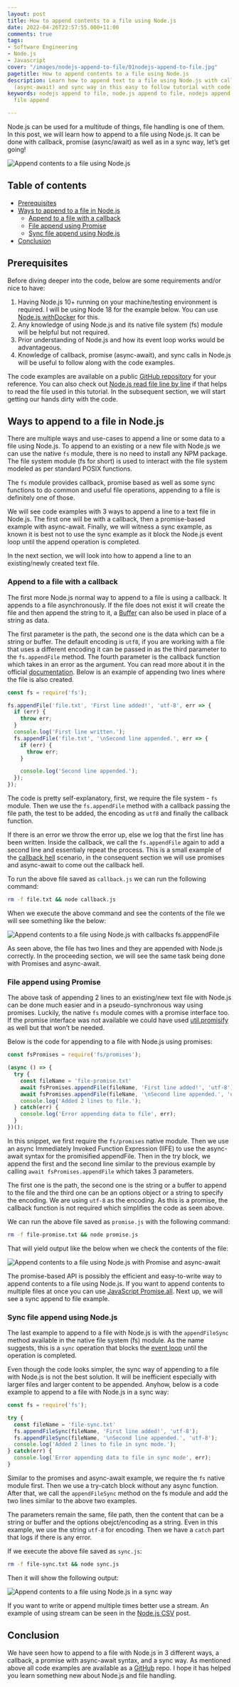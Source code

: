 ```yaml
---
layout: post
title: How to append contents to a file using Node.js
date: 2022-04-26T22:57:55.000+11:00
comments: true
tags:
- Software Engineering
- Node.js
- Javascript
cover: "/images/nodejs-append-to-file/01nodejs-append-to-file.jpg"
pagetitle: How to append contents to a file using Node.js
description: Learn how to append text to a file using Node.js with callback, promise
  (async-await) and sync way in this easy to follow tutorial with code examples.
keywords: nodejs append to file, node.js append to file, nodejs append file, nodejs
  file append

---
```

Node.js can be used for a multitude of things, file handling is one of them. In this post, we will learn how to append to a file using Node.js. It can be done with callback, promise (async/await) as well as in a sync way, let’s get going!

<!-- more -->

<img class="center" loading="lazy" src="/images/nodejs-append-to-file/01nodejs-append-to-file.jpg" title="Append contents to a file using Node.js" alt="Append contents to a file using Node.js">

## Table of contents

* [Prerequisites](#prerequisites)
* [Ways to append to a file in Node.js](#ways-to-append-to-a-file-in-node.js)
    * [Append to a file with a callback](#append-to-a-file-with-a-callback)
    * [File append using Promise](#file-append-using-promise)
    * [Sync file append using Node.js](#sync-file-append-using-node.js)
* [Conclusion](#conclusion)

## Prerequisites

Before diving deeper into the code, below are some requirements and/or nice to have:

1. Having Node.js 10+ running on your machine/testing environment is required. I will be using Node 18 for the example below. You can use [Node.js withDocker](/blog/2020/11/nodejs-with-docker/) for this.
1. Any knowledge of using Node.js and its native file system (fs) module will be helpful but not required.
1. Prior understanding of Node.js and how its event loop works would be advantageous.
1. Knowledge of callback, promise (async-await), and sync calls in Node.js will be useful to follow along with the code examples.

The code examples are available on a public [GitHub repository](https://github.com/geshan/nodejs-append-to-file) for your reference. You can also check out [Node.js read file line by line](/blog/2021/10/nodejs-read-file-line-by-line/) if that helps to read the file used in this tutorial. In the subsequent section, we will start getting our hands dirty with the code.

## Ways to append to a file in Node.js

There are multiple ways and use-cases to append a line or some data to a file using Node.js. To append to an existing or a new file with Node.js we can use the native `fs` module, there is no need to install any NPM package. The file system module (fs for short) is used to interact with the file system modeled as per standard POSIX functions. 

The `fs` module provides callback, promise based as well as some sync functions to do common and useful file operations, appending to a file is definitely one of those.

We will see code examples with 3 ways to append a line to a text file in Node.js. The first one will be with a callback, then a promise-based example with async-await. Finally, we will witness a sync example, as known it is best not to use the sync example as it block the Node.js event loop until the append operation is completed. 

In the next section, we will look into how to append a line to an existing/newly created text file.

### Append to a file with a callback

The first more Node.js normal way to append to a file is using a callback. It appends to a file asynchronously. If the file does not exist it will create the file and then append the string to it, a [Buffer](https://nodejs.org/api/buffer.html) can also be used in place of a string as data.

The first parameter is the path, the second one is the data which can be a string or buffer. The default encoding is `utf8`, if you are working with a file that uses a different encoding it can be passed in as the third parameter to the `fs.appendFile` method. The fourth parameter is the callback function which takes in an error as the argument. You can read more about it in the official [documentation](https://nodejs.org/api/fs.html#fsappendfilepath-data-options-callback). Below is an example of appending two lines where the file is also created.

```javascript
const fs = require('fs');

fs.appendFile('file.txt', 'First line added!', 'utf-8', err => {
  if (err) {
    throw err;
  }
  console.log('First line written.');
  fs.appendFile('file.txt', '\nSecond line appended.', err => {
    if (err) {
      throw err;
    }

    console.log('Second line appended.');
  });
});
```

The code is pretty self-explanatory, first, we require the file system - `fs` module. Then we use the `fs.appendFile` method with a callback passing the file path, the test to be added, the encoding as `utf8` and finally the callback function.

If there is an error we throw the error up, else we log that the first line has been written. Inside the callback, we call the `fs.appendFile` again to add a second line and essentialy repeat the process. This is a small example of the [callback hell](http://callbackhell.com/) scenario, in the consequent section we will use promises and async-await to come out the callback hell.

To run the above file saved as `callback.js` we can run the following command:

```bash
rm -f file.txt && node callback.js
```

When we execute the above command and see the contents of the file we will see something like the below:

<img class="center" loading="lazy" src="/images/nodejs-append-to-file/02nodejs-append-to-file-callback.jpg" title="Append contents to a file using Node.js with callbacks fs.apppendFile" alt="Append contents to a file using Node.js with callbacks fs.apppendFile">

As seen above, the file has two lines and they are appended with Node.js correctly. In the proceeding section, we will see the same task being done with Promises and async-await.

### File append using Promise

The above task of appending 2 lines to an existing/new text file with Node.js can be done much easier and in a pseudo-synchronous way using promises. Luckily, the native `fs` module comes with a promise interface too. If the promise interface was not available we could have used [util.promisify](https://nodejs.org/dist/latest-v8.x/docs/api/util.html#util_util_promisify_original) as well but that won’t be needed.

Below is the code for appending to a file with Node.js using promises:

```javascript
const fsPromises = require('fs/promises');

(async () => {
  try {
    const fileName = 'file-promise.txt'
    await fsPromises.appendFile(fileName, 'First line added!', 'utf-8');
    await fsPromises.appendFile(fileName, '\nSecond line appended.', 'utf-8');
    console.log('Added 2 lines to file.');
  } catch(err) {
    console.log('Error appending data to file', err);
  }
})();
```
In this snippet, we first require the `fs/promises` native module. Then we use an async Immediately Invoked Function Expression (IIFE) to use the async-await syntax for the promisified appendFile. Then in the try block, we append the first and the second line similar to the previous example by calling `await fsPromises.appendFile` which takes 3 parameters.

The first one is the path, the second one is the string or a buffer to append to the file and the third one can be an options object or a string to specify the encoding. We are using `utf-8` as the encoding. As this is a promise, the callback function is not required which simplifies the code as seen above.

We can run the above file saved as `promise.js` with the following command:

```bash
rm -f file-promise.txt && node promise.js
```

That will yield output like the below when we check the contents of the file:

<img class="center" loading="lazy" src="/images/nodejs-append-to-file/03nodejs-append-to-file-promise.jpg" title="Append contents to a file using Node.js with Promise and async-await" alt="Append contents to a file using Node.js with Promise and async-await">

The promise-based API is possibly the efficient and easy-to-write way to append contents to a file using Node.js. If you want to append contents to multiple files at once you can use [JavaScript Promise.all](/blog/2022/07/javascript-promise-all/). Next up, we will see a sync append to file example.

### Sync file append using Node.js

The last example to append to a file with Node.js is with the `appendFileSync` method available in the native file system (fs) module. As the name suggests, this is a `sync` operation that blocks the [event loop](https://nodejs.org/en/docs/guides/event-loop-timers-and-nexttick/#what-is-the-event-loop) until the operation is completed.

Even though the code looks simpler, the sync way of appending to a file with Node.js is not the best solution. It will be inefficient especially with larger files and larger content to be appended. Anyhow, below is a code example to append to a file with Node.js in a sync way:

```javascript
const fs = require('fs');

try {
  const fileName = 'file-sync.txt'
  fs.appendFileSync(fileName, 'First line added!', 'utf-8');
  fs.appendFileSync(fileName, '\nSecond line appended.', 'utf-8');
  console.log('Added 2 lines to file in sync mode.');
} catch(err) {
  console.log('Error appending data to file in sync mode', err);
}
```

Similar to the promises and async-await example, we require the `fs` native module first. Then we use a try-catch block without any async function. After that, we call the `appendFileSync` method on the fs module and add the two lines similar to the above two examples.

The parameters remain the same, file path, then the content that can be a string or buffer and the options obejct/encoding as a string. Even in this example, we use the string `utf-8` for encoding. Then we have a `catch` part that logs if there is any error. 

If we execute the above file saved as `sync.js`:

```bash
rm -f file-sync.txt && node sync.js
```

Then it will show the following output:

<img class="center" loading="lazy" src="/images/nodejs-append-to-file/04nodejs-append-to-file-sync.jpg" title="Append contents to a file using Node.js in a sync way" alt="Append contents to a file using Node.js in a sync way">

If you want to write or append multiple times better use a stream. An example of using stream can be seen in the [Node.js CSV](/blog/2021/11/nodejs-read-write-csv/#write-csv-in-node.js-with-fast-csv) post.

## Conclusion

We have seen how to append to a file with Node.js in 3 different ways, a callback, a promise with async-await syntax, and a sync way. As mentioned above all code examples are available as a [GitHub](https://github.com/geshan/nodejs-append-to-file) repo. I hope it has helped you learn something new about Node.js and file handling.